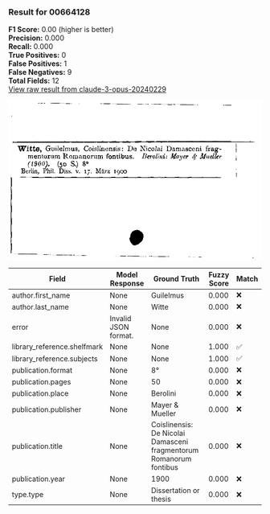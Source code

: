 ### Result for 00664128
**F1 Score:** 0.00 (higher is better)<br>**Precision:** 0.000<br>**Recall:** 0.000<br>**True Positives:** 0<br>**False Positives:** 1<br>**False Negatives:** 9<br>**Total Fields:** 12<br>[View raw result from claude-3-opus-20240229](https://github.com/RISE-UNIBAS/humanities_data_benchmark/blob/main/results/2025-09-02/T0145/request_T0145_00664128.json)

<img src="https://github.com/RISE-UNIBAS/humanities_data_benchmark/blob/main/benchmarks/zettelkatalog/images/00664128.jpg?raw=true" alt="00664128" width="600px">

| Field | Model Response | Ground Truth | Fuzzy Score | Match |
|-------|----------------|--------------|-------------|-------|
| author.first_name | None | Guilelmus | 0.000 | ❌ |
| author.last_name | None | Witte | 0.000 | ❌ |
| error | Invalid JSON format. | None | 0.000 | ❌ |
| library_reference.shelfmark | None | None | 1.000 | ✅ |
| library_reference.subjects | None | None | 1.000 | ✅ |
| publication.format | None | 8° | 0.000 | ❌ |
| publication.pages | None | 50 | 0.000 | ❌ |
| publication.place | None | Berolini | 0.000 | ❌ |
| publication.publisher | None | Mayer & Mueller | 0.000 | ❌ |
| publication.title | None | Coislinensis: De Nicolai Damasceni fragmentorum Romanorum fontibus | 0.000 | ❌ |
| publication.year | None | 1900 | 0.000 | ❌ |
| type.type | None | Dissertation or thesis | 0.000 | ❌ |
